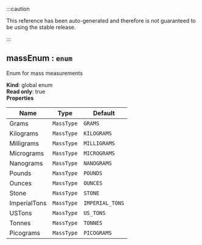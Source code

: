
:::caution

This reference has been auto-generated and therefore is not guaranteed to be using the stable release.

:::

<a name="massEnum"></a>

## massEnum : <code>enum</code>
Enum for mass measurements

**Kind**: global enum  
**Read only**: true  
**Properties**

| Name | Type | Default |
| --- | --- | --- |
| Grams | <code>MassType</code> | <code>GRAMS</code> | 
| Kilograms | <code>MassType</code> | <code>KILOGRAMS</code> | 
| Milligrams | <code>MassType</code> | <code>MILLIGRAMS</code> | 
| Micrograms | <code>MassType</code> | <code>MICROGRAMS</code> | 
| Nanograms | <code>MassType</code> | <code>NANOGRAMS</code> | 
| Pounds | <code>MassType</code> | <code>POUNDS</code> | 
| Ounces | <code>MassType</code> | <code>OUNCES</code> | 
| Stone | <code>MassType</code> | <code>STONE</code> | 
| ImperialTons | <code>MassType</code> | <code>IMPERIAL_TONS</code> | 
| USTons | <code>MassType</code> | <code>US_TONS</code> | 
| Tonnes | <code>MassType</code> | <code>TONNES</code> | 
| Picograms | <code>MassType</code> | <code>PICOGRAMS</code> | 


